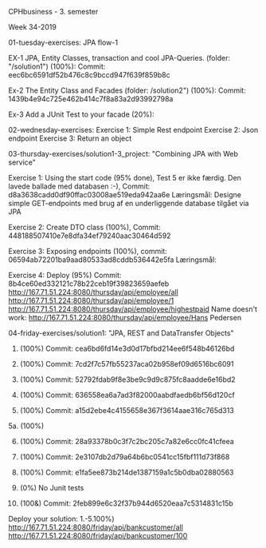 CPHbusiness - 3. semester

Week 34-2019

01-tuesday-exercises: JPA flow-1

EX-1 JPA, Entity Classes, transaction and cool JPA-Queries. (folder: "/solution1") (100%):
Commit: eec6bc6591df52b476c8c9bccd947f639f859b8c

Ex-2   The Entity Class and Facades (folder: /solution2") (100%):
Commit: 1439b4e94c725e462b414c7f8a83a2d93992798a

Ex-3  Add a JUnit Test to your facade (20%):


02-wednesday-exercises:
Exercise 1: Simple Rest endpoint
Exercise 2: Json endpoint
Exercise 3: Return an object



03-thursday-exercises/solution1-3_project: "Combining JPA with Web service"

Exercise 1: Using the start code (95% done),
Test 5 er ikke færdig. Den lavede ballade med databasen :-),
Commit: d8a3638cadd0df90ffac03008ae519eda942aa6e
Læringsmål:
Designe simple GET-endpoints med brug af en underliggende database tilgået via JPA

Exercise 2: Create DTO class (100%),
Commit: 448188507410e7e8dfa34ef79240aac30464d592


Exercise 3: Exposing endpoints (100%),
commit: 06594ab72201ba9aad80533ad8cddb536442e5fa
Læringsmål:


Exercise 4: Deploy (95%)
Commit: 8b4ce60ed332121c78b22ceb19f39823659aefeb
http://167.71.51.224:8080/thursday/api/employee/all
http://167.71.51.224:8080/thursday/api/employee/1
http://167.71.51.224:8080/thursday/api/employee/highestpaid
Name doesn't work:
http://167.71.51.224:8080/thursday/api/employee/Hans Pedersen



04-friday-exercises/solution1: "JPA, REST and DataTransfer Objects"
1. (100%)
Commit: cea6bd6fd14e3d0d17bfbd214ee6f548b46126bd

2. (100%)
Commit: 7cd2f7c57fb55237aca02b958ef09d6516bc6091

3. (100%)
Commit: 52792fdab9f8e3be9c9d9c875fc8aadde6e16bd2

4. (100%)
Commit: 636558ea6a7ad3f82000aabdfaedb6bf56d120cf

5. (100%)
Commit: a15d2ebe4c4155658e367f3614aae316c765d313

5a. (100%)

6. (100%)
Commit: 28a93378b0c3f7c2bc205c7a82e6cc0fc41cfeea

7. (100%)
Commit: 2e3107db2d79a64b6bc0541cc15fbf111d73f868

8. (100%)
Commit: e1fa5ee873b214de1387159a1c5b0dba02880563

9. (0%)
No Junit tests

10. (100&)
Commit: 2feb899e6c32f37b944d6520eaa7c5314831c15b


Deploy your solution:
1.-5.100%)
http://167.71.51.224:8080/friday/api/bankcustomer/all
http://167.71.51.224:8080/friday/api/bankcustomer/100
